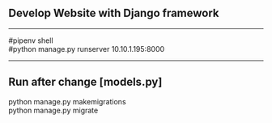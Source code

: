 ## Develop Website with Django framework
----------------------------------------------
#pipenv shell\
#python manage.py runserver 10.10.1.195:8000<br>


----------------------------------------------
## Run after change [models.py]

python manage.py makemigrations   
python manage.py migrate          
